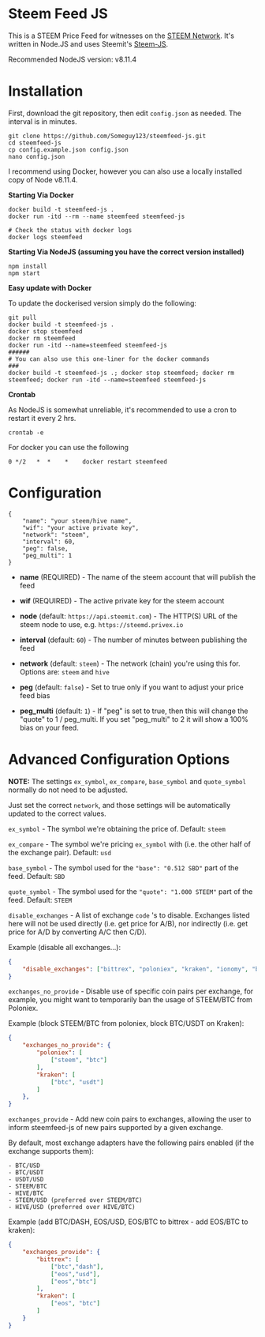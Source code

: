 Steem Feed JS
============

This is a STEEM Price Feed for witnesses on the [STEEM Network](https://steem.io). It's
written in Node.JS and uses Steemit's [Steem-JS](https://github.com/steemit/steem-js).

Recommended NodeJS version: v8.11.4

Installation
========

First, download the git repository, then edit `config.json` as needed. The interval is in minutes.

```
git clone https://github.com/Someguy123/steemfeed-js.git
cd steemfeed-js
cp config.example.json config.json
nano config.json
```

I recommend using Docker, however you can also use a locally installed copy of Node v8.11.4.

**Starting Via Docker**

```
docker build -t steemfeed-js .
docker run -itd --rm --name steemfeed steemfeed-js

# Check the status with docker logs
docker logs steemfeed
```

**Starting Via NodeJS (assuming you have the correct version installed)**
```
npm install
npm start
```

**Easy update with Docker**

To update the dockerised version simply do the following:

```
git pull
docker build -t steemfeed-js .
docker stop steemfeed
docker rm steemfeed
docker run -itd --name=steemfeed steemfeed-js
######
# You can also use this one-liner for the docker commands
###
docker build -t steemfeed-js .; docker stop steemfeed; docker rm steemfeed; docker run -itd --name=steemfeed steemfeed-js
```

**Crontab**

As NodeJS is somewhat unreliable, it's recommended to use a cron to restart it every 2 hrs.

    crontab -e

For docker you can use the following

```
0 */2   *  *    *    docker restart steemfeed
```

Configuration
===========
```
{
    "name": "your steem/hive name",
    "wif": "your active private key",
    "network": "steem",
    "interval": 60,
    "peg": false,
    "peg_multi": 1
}
```

- **name** (REQUIRED) - The name of the steem account that will publish the feed

- **wif** (REQUIRED) - The active private key for the steem account

- **node** (default: `https://api.steemit.com`) - The HTTP(S) URL of the steem node to use, e.g. `https://steemd.privex.io`

- **interval** (default: `60`) - The number of minutes between publishing the feed

- **network** (default: `steem`) - The network (chain) you're using this for. Options are: `steem` and `hive`

- **peg** (default: `false`) - Set to true only if you want to adjust your price feed bias

- **peg_multi** (default: `1`) - If "peg" is set to true, then this will change the "quote" to 1 / peg_multi. If you set "peg_multi" to 2 it will show a 100% bias on your feed.


Advanced Configuration Options
==============================

**NOTE:** The settings `ex_symbol`, `ex_compare`, `base_symbol` and `quote_symbol` normally do not need to be adjusted.

Just set the correct `network`, and those settings will be automatically updated to the correct values.


`ex_symbol` - The symbol we're obtaining the price of. Default: `steem`

`ex_compare` - The symbol we're pricing `ex_symbol` with (i.e. the other half of the exchange pair). Default: `usd`

`base_symbol` - The symbol used for the `"base": "0.512 SBD"` part of the feed. Default: `SBD`

`quote_symbol` - The symbol used for the `"quote": "1.000 STEEM"` part of the feed. Default: `STEEM`


`disable_exchanges` - A list of exchange `code` 's to disable. Exchanges listed here will not be used
directly (i.e. get price for A/B), nor indirectly (i.e. get price for A/D by converting A/C then C/D).

Example (disable all exchanges...):

```json
{
    "disable_exchanges": ["bittrex", "poloniex", "kraken", "ionomy", "binance"]
}
```

`exchanges_no_provide` - Disable use of specific coin pairs per exchange, for example, you might want
to temporarily ban the usage of STEEM/BTC from Poloniex.

Example (block STEEM/BTC from poloniex, block BTC/USDT on Kraken):

```json
{
    "exchanges_no_provide": {
        "poloniex": [
            ["steem", "btc"]
        ],
        "kraken": [
            ["btc", "usdt"]
        ]
    },
}
```

`exchanges_provide` - Add new coin pairs to exchanges, allowing the user to inform steemfeed-js of
new pairs supported by a given exchange.

By default, most exchange adapters have the following pairs enabled (if the exchange supports them):

    - BTC/USD
    - BTC/USDT
    - USDT/USD
    - STEEM/BTC
    - HIVE/BTC
    - STEEM/USD (preferred over STEEM/BTC)
    - HIVE/USD (preferred over HIVE/BTC)

Example (add BTC/DASH, EOS/USD, EOS/BTC to bittrex - add EOS/BTC to kraken):

```json
{
    "exchanges_provide": {
        "bittrex": [
            ["btc","dash"],
            ["eos","usd"],
            ["eos","btc"]
        ],
        "kraken": [
            ["eos", "btc"]
        ]
    }
}
```



